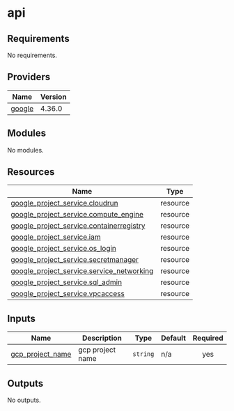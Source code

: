 # api

<!-- BEGINNING OF PRE-COMMIT-TERRAFORM DOCS HOOK -->
## Requirements

No requirements.

## Providers

| Name | Version |
|------|---------|
| <a name="provider_google"></a> [google](#provider\_google) | 4.36.0 |

## Modules

No modules.

## Resources

| Name | Type |
|------|------|
| [google_project_service.cloudrun](https://registry.terraform.io/providers/hashicorp/google/latest/docs/resources/project_service) | resource |
| [google_project_service.compute_engine](https://registry.terraform.io/providers/hashicorp/google/latest/docs/resources/project_service) | resource |
| [google_project_service.containerregistry](https://registry.terraform.io/providers/hashicorp/google/latest/docs/resources/project_service) | resource |
| [google_project_service.iam](https://registry.terraform.io/providers/hashicorp/google/latest/docs/resources/project_service) | resource |
| [google_project_service.os_login](https://registry.terraform.io/providers/hashicorp/google/latest/docs/resources/project_service) | resource |
| [google_project_service.secretmanager](https://registry.terraform.io/providers/hashicorp/google/latest/docs/resources/project_service) | resource |
| [google_project_service.service_networking](https://registry.terraform.io/providers/hashicorp/google/latest/docs/resources/project_service) | resource |
| [google_project_service.sql_admin](https://registry.terraform.io/providers/hashicorp/google/latest/docs/resources/project_service) | resource |
| [google_project_service.vpcaccess](https://registry.terraform.io/providers/hashicorp/google/latest/docs/resources/project_service) | resource |

## Inputs

| Name | Description | Type | Default | Required |
|------|-------------|------|---------|:--------:|
| <a name="input_gcp_project_name"></a> [gcp\_project\_name](#input\_gcp\_project\_name) | gcp project name | `string` | n/a | yes |

## Outputs

No outputs.
<!-- END OF PRE-COMMIT-TERRAFORM DOCS HOOK -->
